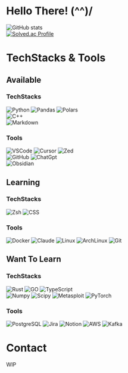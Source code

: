 # Hello There! (^^)/
![GitHub stats](https://github-readme-stats.vercel.app/api?username=chisatochan&show_icons=true&theme=dracula&hide_title=true)</br>
[![Solved.ac Profile](http://mazassumnida.wtf/api/v2/generate_badge?boj=anonymousffff)](https://solved.ac/anonymousffff/)
# TechStacks & Tools
## Available
### TechStacks
![Python](https://img.shields.io/badge/Python-3776AB.svg?&style=for-the-badge&logo=Python&logoColor=white) 
![Pandas](https://img.shields.io/badge/Pandas-150458.svg?&style=for-the-badge&logo=Pandas&logoColor=white)
![Polars](https://img.shields.io/badge/Polars-0075FF.svg?&style=for-the-badge&logo=Polars&logoColor=white)</br>
![C++](https://img.shields.io/badge/C++-00599C.svg?&style=for-the-badge&logo=Cplusplus&logoColor=white)</br>
![Markdown](https://img.shields.io/badge/Markdown-FFFFFF.svg?&style=for-the-badge&logo=Markdown&logoColor=black)
### Tools
![VSCode](https://img.shields.io/badge/Visual_Studio_Code-007ACC?style=flat-square&logo=Visual_Studio_Code&logoColor=white)
![Cursor](https://img.shields.io/badge/Cursor-000000?style=flat-square&logo=cursor&logoColor=white)
![Zed](https://img.shields.io/badge/Zed-0751CF?style=flat-square&logo=zed&logoColor=white)</br>
![GitHub](https://img.shields.io/badge/GitHub-181717?style=flat-square&logo=GitHub&logoColor=white)
![ChatGpt](https://img.shields.io/badge/ChatGpt-181818?style=flat-square&logo=OpenAi&logoColor=white)</br>
![Obsidian](https://img.shields.io/badge/Obsidian-7C3AED?style=flat-square&logo=obsidian&logoColor=black)
## Learning
### TechStacks
![Zsh](https://img.shields.io/badge/Zsh-090909.svg?&style=for-the-badge&logo=Zsh&logoColor=white)
![CSS](https://img.shields.io/badge/CSS-3178C6.svg?&style=for-the-badge&logo=Css&logoColor=white)
### Tools
![Docker](https://img.shields.io/badge/Docker-1868DB?style=flat-square&logo=Docker&logoColor=white)
![Claude](https://img.shields.io/badge/Claude-D97757?style=flat-square&logo=Claude&logoColor=black)
![Linux](https://img.shields.io/badge/Linux-FCC624?style=flat-square&logo=linux&logoColor=black)
![ArchLinux](https://img.shields.io/badge/ArchLinux-0088CC?style=flat-square&logo=ArchLinux&logoColor=white)
![Git](https://img.shields.io/badge/Git-F05133?style=flat-square&logo=Git&logoColor=white)
## Want To Learn
### TechStacks
![Rust](https://img.shields.io/badge/Rust-000000.svg?&style=for-the-badge&logo=Rust&logoColor=white)
![GO](https://img.shields.io/badge/GO-00ADD8.svg?&style=for-the-badge&logo=GO&logoColor=white)
![TypeScript](https://img.shields.io/badge/TypeScript-3178C6.svg?&style=for-the-badge&logo=TypeScript&logoColor=white)</br>
![Numpy](https://img.shields.io/badge/Numpy-013243.svg?&style=for-the-badge&logo=Numpy&logoColor=white)
![Scipy](https://img.shields.io/badge/Scipy-003786.svg?&style=for-the-badge&logo=Scipy&logoColor=white)
![Metasploit](https://img.shields.io/badge/Metasploit-3258E2.svg?&style=for-the-badge&logo=Metasploit&logoColor=white)
![PyTorch](https://img.shields.io/badge/PyTorch-EF4B28.svg?&style=for-the-badge&logo=PyTorch&logoColor=white)
### Tools
![PostgreSQL](https://img.shields.io/badge/PostgreSQL-336791?style=flat-square&logo=PostgreSQL&logoColor=white)
![Jira](https://img.shields.io/badge/Jira-1868DB?style=flat-square&logo=Jira&logoColor=white)
![Notion](https://img.shields.io/badge/Notion-000000?style=flat-square&logo=Notion&logoColor=white)
![AWS](https://img.shields.io/badge/AWS-FF9900?style=flat-square)
![Kafka](https://img.shields.io/badge/Kafka-000000?style=flat-square)
# Contact
WIP


<!--
**chisatochan/chisatochan** is a ✨ _special_ ✨ repository because its `README.md` (this file) appears on your GitHub profile.

Here are some ideas to get you started:

- 🔭 I’m currently working on ...
- 🌱 I’m currently learning ...
- 👯 I’m looking to collaborate on ...
- 🤔 I’m looking for help with ...
- 💬 Ask me about ...
- 📫 How to reach me: ...
- 😄 Pronouns: ...
- ⚡ Fun fact: ...
-->
